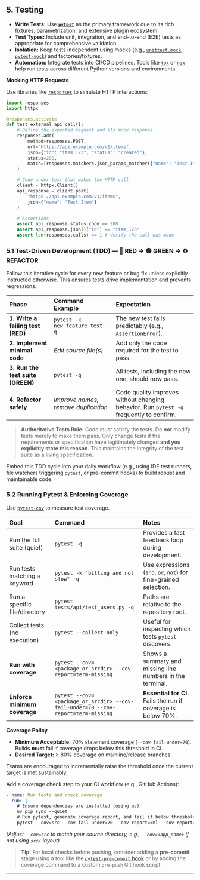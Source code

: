 ## 5. Testing

*   **Write Tests:** Use **[`pytest`](https://docs.pytest.org/)** as the primary framework due to its rich fixtures, parametrization, and extensive plugin ecosystem.
*   **Test Types:** Include unit, integration, and end-to-end (E2E) tests as appropriate for comprehensive validation.
*   **Isolation:** Keep tests independent using mocks (e.g., [`unittest.mock`](https://docs.python.org/3/library/unittest.mock.html), [`pytest-mock`](https://pytest-mock.readthedocs.io/)) and factories/fixtures.
*   **Automation:** Integrate tests into CI/CD pipelines. Tools like [`tox`](https://tox.wiki/) or [`nox`](https://nox.thea.codes/) help run tests across different Python versions and environments.

**Mocking HTTP Requests**

Use libraries like [`responses`](https://github.com/getsentry/responses) to simulate HTTP interactions:

```python
import responses
import httpx

@responses.activate
def test_external_api_call():
    # Define the expected request and its mock response
    responses.add(
        method=responses.POST,
        url="https://api.example.com/v1/items",
        json={"id": "item_123", "status": "created"},
        status=200,
        match=[responses.matchers.json_params_matcher({"name": "Test Item"})]
    )

    # Code under test that makes the HTTP call
    client = httpx.Client()
    api_response = client.post(
        "https://api.example.com/v1/items",
        json={"name": "Test Item"}
    )

    # Assertions
    assert api_response.status_code == 200
    assert api_response.json()["id"] == "item_123"
    assert len(responses.calls) == 1 # Verify the call was made
```

### 5.1 Test-Driven Development (TDD) — 🔴 RED → 🟢 GREEN → ♻️ REFACTOR

Follow this iterative cycle for every new feature or bug fix unless explicitly instructed otherwise. This ensures tests drive implementation and prevents regressions.

| Phase                             | Command Example                   | Expectation                                            |
| :-------------------------------- | :-------------------------------- | :----------------------------------------------------- |
| **1. Write a failing test (RED)** | `pytest -k new_feature_test -q`   | The new test fails predictably (e.g., `AssertionError`). |
| **2. Implement minimal code**     | *Edit source file(s)*             | Add only the code required for the test to pass.         |
| **3. Run the test suite (GREEN)** | `pytest -q`                       | All tests, including the new one, should now pass.       |
| **4. Refactor safely**            | *Improve names, remove duplication* | Code quality improves without changing behavior. Run `pytest -q` frequently to confirm. |

> **Authoritative Tests Rule:** Code *must* satisfy the tests. Do **not** modify tests merely to make them pass. Only change tests if the requirements or specification have legitimately changed **and you explicitly state this reason**. This maintains the integrity of the test suite as a living specification.

Embed this TDD cycle into your daily workflow (e.g., using IDE test runners, file watchers triggering `pytest`, or pre-commit hooks) to build robust and maintainable code.

### 5.2 Running Pytest & Enforcing Coverage

Use [`pytest-cov`](https://pytest-cov.readthedocs.io/) to measure test coverage.

| Goal                             | Command                                                                          | Notes                                                            |
| :------------------------------- | :------------------------------------------------------------------------------- | :--------------------------------------------------------------- |
| Run the full suite (quiet)       | `pytest -q`                                                                      | Provides a fast feedback loop during development.                |
| Run tests matching a keyword     | `pytest -k "billing and not slow" -q`                                            | Use expressions (`and`, `or`, `not`) for fine-grained selection. |
| Run a specific file/directory    | `pytest tests/api/test_users.py -q`                                              | Paths are relative to the repository root.                       |
| Collect tests (no execution)     | `pytest --collect-only`                                                          | Useful for inspecting which tests `pytest` discovers.            |
| **Run with coverage**            | `pytest --cov=<package_or_srcdir> --cov-report=term-missing`                     | Shows a summary and missing line numbers in the terminal.        |
| **Enforce minimum coverage**     | `pytest --cov=<package_or_srcdir> --cov-fail-under=70 --cov-report=term-missing` | **Essential for CI.** Fails the run if coverage is below 70%.    |

**Coverage Policy**

*   **Minimum Acceptable:** 70% statement coverage (`--cov-fail-under=70`). Builds **must** fail if coverage drops below this threshold in CI.
*   **Desired Target:** ≥ 80% coverage on mainline/release branches.

Teams are encouraged to incrementally raise the threshold once the current target is met sustainably.

Add a coverage check step to your CI workflow (e.g., GitHub Actions):

```yaml
- name: Run tests and check coverage
  run: |
    # Ensure dependencies are installed (using uv)
    uv pip sync --quiet
    # Run pytest, generate coverage report, and fail if below threshold
    pytest --cov=src --cov-fail-under=70 --cov-report=xml --cov-report=term-missing
```
*(Adjust `--cov=src` to match your source directory, e.g., `--cov=<app_name>` if not using `src/` layout)*

> **Tip:** For local checks before pushing, consider adding a **pre-commit** stage using a tool like the [`pytest-pre-commit` hook](https://github.com/kevin1024/pytest-pre-commit) or by adding the coverage command to a custom `pre-push` Git hook script.

---